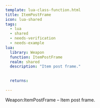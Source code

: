```yaml
---
template: lua-class-function.html
title: ItemPostFrame
icon: lua-shared
tags:
  - lua
  - shared
  - needs-verification
  - needs-example
lua:
  library: Weapon
  function: ItemPostFrame
  realm: shared
  description: "Item post frame."
  
  
  returns:
    
---
```


<div class="lua__search__keywords">
Weapon:ItemPostFrame &#x2013; Item post frame.
</div>
